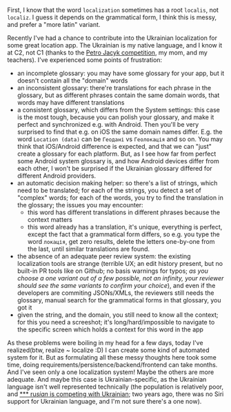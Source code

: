 First, I know that the word `localization` sometimes has a root `localis`, not `localiz`. I guess it depends on the grammatical form, I think this is messy, and prefer a "more latin" variant.

Recently I've had a chance to contribute into the Ukrainian localization for some great location app. The Ukrainian is my native language, and I know it at C2, not C1 (thanks to the [Petro Jacyk competition](https://en.wikipedia.org/wiki/Petro_Jacyk), my mom, and my teachers).
I've experienced some points of frustration:
+ an incomplete glossary: you may have some glossary for your app, but it doesn't contain all the "domain" words
+ an inconsistent glossary: there're translations for each phrase in the glossary, but as different phrases contain the same domain words, that words may have different translations
+ a consistent glossary, which differs from the System settings: this case is the most tough, because you can polish your glossary, and make it perfect and synchronized e.g. with Android. Then you'll be very surprised to find that e.g. on iOS the same domain names differ. E.g. the word `Location (data)` can be `Геодані` vs `Геолокація` and so on. You may think that iOS/Android difference is expected, and that we can "just" create a glossary for each platform. But, as I see how far from perfect some Android system glossary is, and how Android devices differ from each other, I won't be surprised if the Ukrainian glossary differed for different Android providers.                     
+ an automatic decision making helper: so there's a list of strings, which need to be translated; for each of the strings, you detect a set of "complex" words; for each of the words, you try to find the translation in the glossary; the issues you may encounter:
  + this word has different translations in different phrases because the context matters
  + this word already has a translation, it's unique, everything is perfect, except the fact that a grammatical form differs, so e.g. you type the word `локація`, get zero results, delete the letters one-by-one from the last, until similar translations are found.
+ the absence of an adequate peer review system: the existing localization tools are strange (terrible UX; an edit history present, but no built-in PR tools like on Github; no basis warnings for typos; *as you choose a one variant out of a few possible, not an infinity, your reviewer should see the same variants to confirm your choice*), and even if the developers are commiting JSONs/XMLs, the reviewers still needs the glossary, manual search for the grammatical forms in that glossary, you got it
+ given the string, and the domain, you still need to know all the context; for this you need a screeshot; it's long/hard/impossible to navigate to the specific screen which holds a context for this word in the app

As these problems were boiling in my head for a few days, today I've realized(btw, realize ~ localize :D) I can create some kind of automated system for it.
But as formulating all these messy thoughts here took some time, doing requirements/persistence/backend/frontend can take months. And I've seen only a one localization system! Maybe the others are more adequate. And maybe this case is Ukrainian-specific, as the Ukrainian language isn't well represented technically (the population is relatively poor, and [*** ru*sian* is competing with Ukrainian](https://github.com/gatamar/gist_blog/blob/main/lang_russian.md); two years ago, there was no Siri support for Ukrainian language, and I'm not sure there's a one now). 
